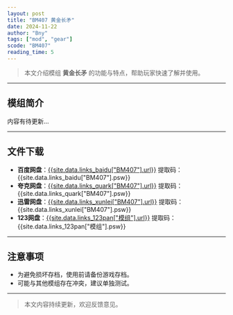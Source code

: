 ```yaml
---
layout: post
title: "BM407 黄金长矛"
date: 2024-11-22
author: "Bny"
tags: ["mod", "gear"]
scode: "BM407"
reading_time: 5
---
```


> 本文介绍模组 **黄金长矛** 的功能与特点，帮助玩家快速了解并使用。

---

## 模组简介

内容有待更新...

---

## 文件下载
- **百度网盘**：[{{site.data.links_baidu["BM407"].url}}]({{site.data.links_baidu["BM407"].url}}) 提取码：{{site.data.links_baidu["BM407"].psw}}
- **夸克网盘**：[{{site.data.links_quark["BM407"].url}}]({{site.data.links_quark["BM407"].url}}) 提取码：{{site.data.links_quark["BM407"].psw}}
- **迅雷网盘**：[{{site.data.links_xunlei["BM407"].url}}]({{site.data.links_xunlei["BM407"].url}}) 提取码：{{site.data.links_xunlei["BM407"].psw}}
- **123网盘**：[{{site.data.links_123pan["模组"].url}}]({{site.data.links_123pan["模组"].url}}) 提取码：{{site.data.links_123pan["模组"].psw}}

---

## 注意事项
- 为避免损坏存档，使用前请备份游戏存档。
- 可能与其他模组存在冲突，建议单独测试。

---

> 本文内容持续更新，欢迎反馈意见。
